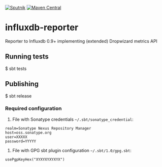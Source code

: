[![Sputnik](https://sputnik.ci/conf/badge)](https://sputnik.ci/app#/builds/TouK/influxdb-reporter)
[![Maven Central](https://maven-badges.herokuapp.com/maven-central/pl.touk.influxdb-reporter/influxdb-reporter-core_2.12/badge.svg)](https://maven-badges.herokuapp.com/maven-central/pl.touk.influxdb-reporter/influxdb-reporter-core_2.12)

# influxdb-reporter
Reporter to Influxdb 0.9+ implementing (extended) Dropwizard metrics API 

## Running tests

$ sbt tests

## Publishing 

$ sbt release 

### Required configuration

1. File with Sonatype credentials `~/.sbt/sonatype_credential`:

```
realm=Sonatype Nexus Repository Manager
host=oss.sonatype.org
user=XXXXX
password=YYYYY
```

1. File with GPG sbt plugin configuration `~/.sbt/1.0/gpg.sbt`:

```
usePgpKeyHex("XYXYXYXYXYX")
```
